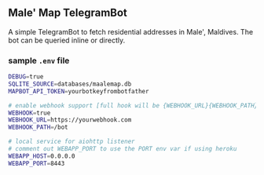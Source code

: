## Male' Map TelegramBot

A simple TelegramBot to fetch residential addresses in Male', Maldives. The bot can be queried inline or directly.

### sample `.env` file

```bash
DEBUG=true
SQLITE_SOURCE=databases/maalemap.db
MAPBOT_API_TOKEN=yourbotkeyfrombotfather

# enable webhook support [full hook will be {WEBHOOK_URL}{WEBHOOK_PATH}]
WEBHOOK=true
WEBHOOK_URL=https://yourwebhook.com
WEBHOOK_PATH=/bot

# local service for aiohttp listener
# comment out WEBAPP_PORT to use the PORT env var if using heroku
WEBAPP_HOST=0.0.0.0
WEBAPP_PORT=8443
```
